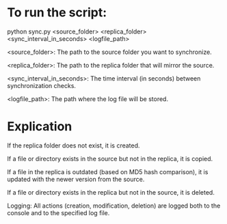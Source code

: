 # To run the script:

python sync.py <source_folder> <replica_folder> <sync_interval_in_seconds> <logfile_path>

<source_folder>: The path to the source folder you want to synchronize.

<replica_folder>: The path to the replica folder that will mirror the source.

<sync_interval_in_seconds>: The time interval (in seconds) between synchronization checks.

<logfile_path>: The path where the log file will be stored.


# Explication 
If the replica folder does not exist, it is created.

If a file or directory exists in the source but not in the replica, it is copied.

If a file in the replica is outdated (based on MD5 hash comparison), it is updated with the newer version from the source.

If a file or directory exists in the replica but not in the source, it is deleted.

Logging: All actions (creation, modification, deletion) are logged both to the console and to the specified log file.
